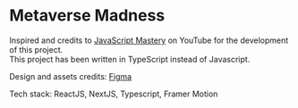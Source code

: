 # Metaverse Madness

Inspired and credits to <a href="https://youtu.be/ugCN_gynFYw">JavaScript Mastery</a> on YouTube for the development of this project. <br />
This project has been written in TypeScript instead of Javascript.

Design and assets credits: <a href="https://www.youtube.com/redirect?event=video_description&redir_token=QUFFLUhqbmVGUzNfbEJNMGdJRVVkMzhxMTdQODJEMWpzUXxBQ3Jtc0tuZVZTRFRZY2lTQ1hNRGZ5d3VnNlRXcDI5UkZCVUlrd3B0bVB3R1lmS204aUlGTWlWS2NwQmpEQkI1RDdCbjJFRmtJODF4aUhnMnNOaDNUTmVPVmZnMGZTRm1fMlNHa29nekptTHJEblR4YWxNZERqcw&q=https%3A%2F%2Fwww.figma.com%2Ffile%2FEyzNoOFak1Nb1bBx9ZKI7E%2FModern-UI%252FUX-Framer-Motion%3Ft%3DU27Izw4pXMDE1r3r-0&v=ugCN_gynFYw">Figma</a>

Tech stack: ReactJS, NextJS, Typescript, Framer Motion
